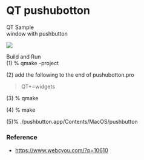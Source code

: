 QT pushubotton
===============

QT Sample <br/>
window with pushbutton <br/>

<image src="https://raw.githubusercontent.com/ohwada/MAC_cpp_Samples/master/qt/pushubutton/pushubutton.png" /> <br/>

Build and Run <br/>
(1) % qmake -project <br/>

(2) add the following to the end of pushubotton.pro <br/>

> QT+=widgets <br/>

(3) % qmake <br/>

(4) % make <br/>

(5)% ./pushbutton.app/Contents/MacOS/pushbutton <br/>




### Reference
- https://www.webcyou.com/?p=10610

